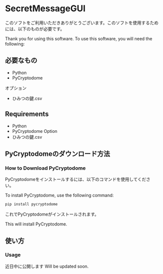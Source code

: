 # SecretMessageGUI

このソフトをご利用いただきありがとうございます。このソフトを使用するためには、以下のものが必要です。

Thank you for using this software. To use this software, you will need the following:

## 必要なもの

- Python
- PyCryptodome

オプション
- ひみつの鍵.csv

## Requirements

- Python
- PyCryptodome
Option
- ひみつの鍵.csv

## PyCryptodomeのダウンロード方法
### How to Download PyCryptodome
PyCryptodomeをインストールするには、以下のコマンドを使用してください。


To install PyCryptodome, use the following command:

```sh
pip install pycryptodome
```

これでPyCryptodomeがインストールされます。

This will install PyCryptodome.

## 使い方
### Usage

近日中に公開します
Will be updated soon.
